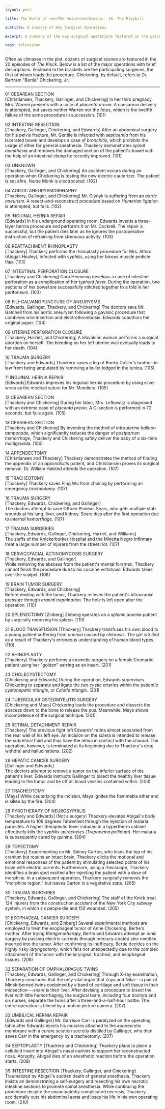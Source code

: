 ```yaml
---
layout: post

title: The World of <em>The Knick</em>&colon;  IA. The Playbill

subtitle: A Summary of Key Surgical Operations

excerpt: A summary of the key surgical operations featured in the period medical drama 

tags: television
---
```


Often as climaxes in the plot, dozens of surgical scenes are featured in the 20 episodes of _The Knick_. Below is a list of the major operations with brief descriptions. Enclosed in the brackets are the participating surgeons, the first of whom leads the procedure. Chickering, by default, refers to Dr. Bertram "Bertie" Chickering, Jr. 


----

01  CESAREAN SECTION  
[Christiansen, Thackery, Gallinger, and Chickering] 
In her third pregnacy, Mrs. Warren presents with a case of _placenta previa_. A caesarean delivery is attempted, but saves neither Warren nor the fetus, which is the twelfth failure of the same procedure in succession.  (101) 


02  INTESTINE RESECTION  
[Thackery, Gallinger, Chickering, and Edwards] 
After an abdominal surgery for his pelvis fracture, Mr. Gentile is infected with _septicemia_ from his lacerated bowel and develops a case of _bronchitis_, which prohibits the usage of ether for general anesthesia. Thackery demonstrates _spinal anesthesia_ and removes the damaged section of the patient's bowel with the help of an intestinal clamp he recently improved.  (101) 


03  UNKNOWN  
[Thackery, Gallinger, and Chickering] 
An accident occurs during an operation when Chickering is testing the new electric cauterizer. The patient is set afire. Nurse Monk is electrocuted.  (102) 


04  AORTIC ANEURYSMORRHAPHY  
[Thackery, Gallinger, and Chickering] 
Mr. Olynyk is suffering from an _aortic aneurism_. A resect-and-reconstruct procedure based on _Hunterian ligation_ is attempted, but fails.  (102) 


05  INGUINAL HERNIA REPAIR  
[Edwards] 
In his underground operating room, Edwards invents a three-layer hernia procedure and performs it on Mr. Cockrell. The repair is successful, but the patient dies later as he ignores the postoperative instruction of refraining from strenuous activity.  (103) 


06  REATTACHMENT RHINOPLASTY  
[Thackery] 
Thackery performs the rhinoplasty procedure for Mrs. Alford (Abigail Healey), infected with _syphilis_, using her biceps muscle pedicle flap.  (103) 


07  INTESTINAL PERFORATION CLOSURE  
[Thackery and Chickering] 
Cora Hemming develops a case of intestine perforation as a complication of her _typhoid fever_. During the operation, two sections of her bowel are successfully stitched together to a fold in her peritoneum.  (103) 


08  FILI-GALVANOPUNCTURE OF ANEURYSMS  
[Edwards, Gallinger, Thackery, and Chickering]
The doctors save Mr. Gatchell from his aortic aneurysm following a gavanic procedure that combines wire insertion and electrothrombosis. Edwards coauthors the original paper.  (104) 


09  UTERINE PERFORATION CLOSURE  
[Thackery, Harriet, and Chickering]
A Slovakian woman performs a surgical abortion on herself. The bleeding on her left uterine wall evetually leads to her death.  (104) 


10  TRAUMA SURGERY  
[Thackery and Edwards] 
Thackery saves a leg of Bunky Collier's brother-in-law from being amputated by removing a bullet lodged in the tunica.  (105) 


11  INGUINAL HERNIA REPAIR  
[Edwards] 
Edwards improves his inguinal hernia procedure by using silver wires as the medical suture for Mr. Mendieta.  (105) 


12  CESAREAN SECTION  
[Thackery and Chickering] 
During her labor, Mrs. Lefkowitz is diagnosed with an extreme case of _placenta previa_. A C-section is performed in 72 seconds, but fails again.  (105) 


13  CESAREAN SECTION   
[Thackery and Chickering] 
By inventing the method of _intrauterine balloon tamponade_, which significantly reduces the danger of _postpartum hemorrhage_, Thackery and Chickering safely deliver the baby of a six-time multigravida.  (106) 


14  APPENDECTOMY  
[Christiansen and Thackery] 
Thackery demonstrates the method of finding the appendix of an _appendicitis_ patient, and Christiansen proves its surgical removal. Dr. William Halsted attends the operation.  (107) 


15  TRACHEOTOMY  
[Thackery] 
Thackery saves Ping Wu from choking by performing an emergency _tracheotomy_.  (107) 


16  TRAUMA SURGERY  
[Thackery, Edwards, Chickering, and Gallinger]  
The doctors attempt to save Officer Phineas Sears, who gets multiple stab wounds at his lung, liver, and kidney. Sears dies after the first operation due to _internal hemorrhage_.  (107) 


17  TRAUMA SURGERIES  
[Thackery, Edwards, Gallinger, Chickering, Harriet, and Williams]  
The staffs of the Knickerborker Hospital and the Minetta Negro Infirmary treat a large number of injurers from the street riot. (107) 


18  CERVICOFACIAL ACTINOMYCOSIS SURGERY  
[Thackery, Edwards, and Gallinger]  
While removing the abscess from the patient's mental foramen, Thackery cannot finish the procedure due to his cocaine withdrawl. Edwards takes over the scalpel.  (108) 


19  BRAIN TUMOR SURGERY  
[Thackery, Edwards, and Chickering]  
Before dealing with the tumor, Thackery relieves the patient's intracranial pressure through _cranial trephination_. The hole is left open after the operation.  (110) 


20  SPLENECTOMY 
[Zinberg] 
Zinberg operates on a _splenic anemia_ patient by surgically removing his spleen.  (110) 


21  BLOOD TRANSFUSION 
[Thackery] 
Thackery transfuses his own blood to a young patient suffering from _anemia_ caused by _chlorosis_. The girl is killed as a result of Thackery's erroneous understanding of human blood types.  
(110) 


22  RHINOPLASTY  
[Thackery] 
Thackery performs a cosmetic surgery on a female Cromartie patient using her "golden" earring as an insert.  (201) 


23  CHOLECYSTECTOMY  
[Chickering and Edwards] 
During the operation, Edwards supervises Chickering to separate and ligate the two _cystic arteries_ within the patient's _cystohepatic triangle_, or _Calot's triangle_. (201) 


24  TUBERCULAR OSTEOMYELITIS SURGERY  
[Chickering and Mays] 
Chickering leads the procedure and dissects the abscess down to the bone to release the pus. Meanwhile, Mays shows incompetence of the surgical techique. (201) 


25  RETINAL DETACHMENT REPAIR  
[Thackery] 
The previous fight left Edwards' retina almost separated from the rear wall of his left eye. An incision on the sclera is intended to release the subretinal fluid and thus have the retina in contact with the _choroid_. The operation, however, is terminated at its beginning due to Thackery's drug withdral and hallucinations. (202) 


26  HEPATIC CANCER SURGERY  
[Gallinger and Edwards]  
The doctors attempt to remove a tumor on the inferior surface of the patient's liver. Edwards instructs Gallinger to bisect the healthy liver tissue leading to the tumor and tie off all blood vessles contained within. (203) 


27  TRACHEOTOMY  
[Mays] 
While cauterizing the incision, Mays ignites the flammable ether and is killed by the fire.  (204) 


28  PYROTHERAPY OF NEUROSYPHILIS  
[Thackery and Edwards] 
(Not a surgery)  Thackery elevates Abigail's body temperature to 106 degrees Fahrenheit through the injection of malaria parasites. A higher therapeutic fever induced in a hypertherm cabinet effectively kills the _syphilis spirochetes_ (_Treponema pallidum_). Her malaria is subsequently cured by quinine. (204) 


29  TOPECTOMY  
[Thackery] 
Experimenting on Mr. Sidney Carton, who loses the top of his cranium but retains an intact brain, Thackery elicits the motional and emotional responses of the patient by stimulating selected points of his brain with electric currents. Furthermore, using a rheoscope, Thackery identifies a brain spot excited after injecting the patient with a dose of morphine. In a subsequent operation, Thackery surgically removes the "morphine region," but leaves Carton in a vegetative state. (205) 


30  TRAUMA SURGERIES  
[Thackery, Edwards, Gallinger, and Chickering] 
The staff of the Knick treat 124 injurers from the construction accident of the New York City subway system, in which six people die and 150 wounded. (205) 


31  ESOPHAGEAL CANCER SURGERY  
[Chickering, Edwards, and Zinberg] 
Several experimental methods are employed to treat the esophageal tumor of Anne Chickering, Bertie's mother. After trying _Röntgenotherapy_, Bertie and Edwards attempt an ionic surgery by passing electric currents through mercury-coated zinc needles inserted into the tumor. After confirming its inefficacy, Bertie decides on the highly risky _laryngectomy_, which fails not unexpectedly due to the complex attachment of the tumor with the laryngeal, tracheal, and esophageal tissues. (206) 


32  SEPARATION OF OMPHALOPAGUS TWINS  
[Thackery, Edwards, Gallinger, and Chickering] 
Through X-ray examination, Thackery concludes that the only vital organ that Zoya and Nika---a pair of Minsk-borned twins conjoined by a band of cartilage and soft tissue in their midsection---share is their liver. After devising a procedure to bisect the liver with little hemorrhaging, the surgical team, including four doctors and six nurses, separate the twins after a three-and-a-half-hour battle. The entire operation is filmed by a motion picture camera. (207) 


33  UMBILICAL HERNIA REPAIR  
[Edwards and Gallinger] 
Mr. Garrison Carr is paralyzed on the operating table after Edwards injects his muscles attached to the aponeurotic membrane with a _curare_ solution secretly distilled by Gallinger, who then saves Carr in the emergency by a tracheotomy.  (207) 


34  SEPTOPLASTY 
[Thackery and Chickering] 
Thackery plans to place a celluloid insert into Abigail's nasal cavities to support her reconstructed nose. Abruptly, Abigail dies of an anesthetic reaction before the operation starts.  (208) 


35  INTESTINE RESECTION 
[Thackery, Gallinger, and Chickering] 
Traumatized by Abigail's sudden death of general anesthesia, Thackery insists on demonstrating a self-surgery and resecting his own necrotic intestine sections to promote spinal anesthesia. While continuing the procedure despite the unancipatedly complicated necrosis, Thackery accidentally cuts his abdominal aorta and loses his life in his own operating room. (210) 



